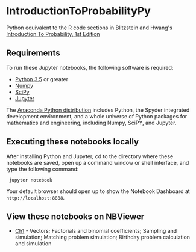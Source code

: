 # IntroductionToProbabilityPy

Python equivalent to the R code sections in Blitzstein and Hwang's [Introduction To Probability, 1st Edition](https://www.crcpress.com/Introduction-to-Probability/Blitzstein-Hwang/p/book/9781466575578)

## Requirements

To run these Jupyter notebooks, the following software is required:

* [Python 3.5](https://www.python.org/downloads/release/python-350/) or greater
* [Numpy](https://www.scipy.org/scipylib/download.html)
* [SciPy](https://scipy.org/install.html)
* [Jupyter](https://jupyter-notebook.readthedocs.io/en/stable/) 

The [Anaconda Python distribution](https://www.anaconda.com/download/) includes Python, the Spyder integrated development environment, and a whole universe of Python packages for mathematics and engineering, including Numpy, SciPY, and Jupyter. 

## Executing these notebooks locally
After installing Python and Jupyter, cd to the directory where these notebooks are saved, open up a command window or shell interface, and type the following command:

     jupyter notebook


Your default browser should open up to show the Notebook Dashboard at `http://localhost:8888`.



## View these notebooks on NBViewer

* [Ch1](https://nbviewer.jupyter.org/github/buruzaemon/IntroductionToProbabilityPy/blob/master/Ch1.ipynb) - Vectors; Factorials and binomial coefficients; Sampling and simulation; Matching problem simulation; Birthday problem calculation and simulation

